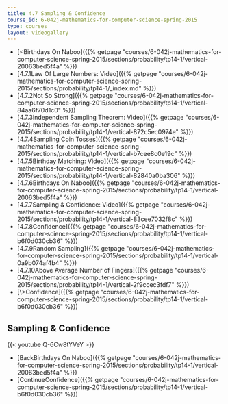 ```yaml
---
title: 4.7 Sampling & Confidence
course_id: 6-042j-mathematics-for-computer-science-spring-2015
type: courses
layout: videogallery
---
```

*   [<Birthdays On Naboo]({{% getpage "courses/6-042j-mathematics-for-computer-science-spring-2015/sections/probability/tp14-1/vertical-20063bed5f4a" %}})
*   [4.7.1Law Of Large Numbers: Video]({{% getpage "courses/6-042j-mathematics-for-computer-science-spring-2015/sections/probability/tp14-1/_index.md" %}})
*   [4.7.2Not So Strong]({{% getpage "courses/6-042j-mathematics-for-computer-science-spring-2015/sections/probability/tp14-1/vertical-84aa6f70d1c0" %}})
*   [4.7.3Independent Sampling Theorem: Video]({{% getpage "courses/6-042j-mathematics-for-computer-science-spring-2015/sections/probability/tp14-1/vertical-872c5ec0974e" %}})
*   [4.7.4Sampling Coin Tosses]({{% getpage "courses/6-042j-mathematics-for-computer-science-spring-2015/sections/probability/tp14-1/vertical-b7cee8c0e19c" %}})
*   [4.7.5Birthday Matching: Video]({{% getpage "courses/6-042j-mathematics-for-computer-science-spring-2015/sections/probability/tp14-1/vertical-82840a0ba306" %}})
*   [4.7.6Birthdays On Naboo]({{% getpage "courses/6-042j-mathematics-for-computer-science-spring-2015/sections/probability/tp14-1/vertical-20063bed5f4a" %}})
*   [4.7.7Sampling & Confidence: Video]({{% getpage "courses/6-042j-mathematics-for-computer-science-spring-2015/sections/probability/tp14-1/vertical-83cee7032f8c" %}})
*   [4.7.8Confidence]({{% getpage "courses/6-042j-mathematics-for-computer-science-spring-2015/sections/probability/tp14-1/vertical-b6f0d030cb36" %}})
*   [4.7.9Random Sampling]({{% getpage "courses/6-042j-mathematics-for-computer-science-spring-2015/sections/probability/tp14-1/vertical-0a9b074af4b4" %}})
*   [4.7.10Above Average Number of Fingers]({{% getpage "courses/6-042j-mathematics-for-computer-science-spring-2015/sections/probability/tp14-1/vertical-2f9ccec3fdf7" %}})
*   [\\>Confidence]({{% getpage "courses/6-042j-mathematics-for-computer-science-spring-2015/sections/probability/tp14-1/vertical-b6f0d030cb36" %}})

Sampling & Confidence
---------------------

{{< youtube Q-6Cw8tYVeY >}}

*   [BackBirthdays On Naboo]({{% getpage "courses/6-042j-mathematics-for-computer-science-spring-2015/sections/probability/tp14-1/vertical-20063bed5f4a" %}})
*   [ContinueConfidence]({{% getpage "courses/6-042j-mathematics-for-computer-science-spring-2015/sections/probability/tp14-1/vertical-b6f0d030cb36" %}})